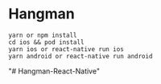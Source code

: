 # Hangman

```
yarn or npm install
cd ios && pod install
yarn ios or react-native run ios
yarn android or react-native run android
```
"# Hangman-React-Native" 
